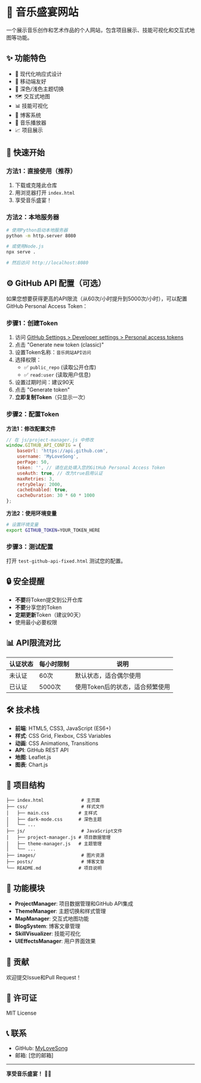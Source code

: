 # 🎵 音乐盛宴网站

一个展示音乐创作和艺术作品的个人网站，包含项目展示、技能可视化和交互式地图等功能。

## ✨ 功能特色

- 🎨 现代化响应式设计
- 📱 移动端友好
- 🌙 深色/浅色主题切换
- 🗺️ 交互式地图
- 📊 技能可视化
- 📝 博客系统
- 🎵 音乐播放器
- 📈 项目展示

## 🚀 快速开始

### 方法1：直接使用（推荐）

1. 下载或克隆此仓库
2. 用浏览器打开 `index.html`
3. 享受音乐盛宴！

### 方法2：本地服务器

```bash
# 使用Python启动本地服务器
python -m http.server 8080

# 或使用Node.js
npx serve .

# 然后访问 http://localhost:8080
```

## ⚙️ GitHub API 配置（可选）

如果您想要获得更高的API限流（从60次/小时提升到5000次/小时），可以配置GitHub Personal Access Token：

### 步骤1：创建Token

1. 访问 [GitHub Settings > Developer settings > Personal access tokens](https://github.com/settings/tokens)
2. 点击 "Generate new token (classic)"
3. 设置Token名称：`音乐网站API访问`
4. 选择权限：
   - ✅ `public_repo` (读取公开仓库)
   - ✅ `read:user` (读取用户信息)
5. 设置过期时间：建议90天
6. 点击 "Generate token"
7. **立即复制Token**（只显示一次）

### 步骤2：配置Token

**方法1：修改配置文件**
```javascript
// 在 js/project-manager.js 中修改
window.GITHUB_API_CONFIG = {
    baseUrl: 'https://api.github.com',
    username: 'MyLoveSong',
    perPage: 50,
    token: '', // 请在此处填入您的GitHub Personal Access Token
    useAuth: true, // 改为true启用认证
    maxRetries: 3,
    retryDelay: 2000,
    cacheEnabled: true,
    cacheDuration: 30 * 60 * 1000
};
```

**方法2：使用环境变量**
```bash
# 设置环境变量
export GITHUB_TOKEN=YOUR_TOKEN_HERE
```

### 步骤3：测试配置

打开 `test-github-api-fixed.html` 测试您的配置。

## 🔒 安全提醒

- **不要**将Token提交到公开仓库
- **不要**分享您的Token
- **定期更新**Token（建议90天）
- 使用最小必要权限

## 📊 API限流对比

| 认证状态 | 每小时限制 | 说明 |
|---------|-----------|------|
| 未认证 | 60次 | 默认状态，适合偶尔使用 |
| 已认证 | 5000次 | 使用Token后的状态，适合频繁使用 |

## 🛠️ 技术栈

- **前端**: HTML5, CSS3, JavaScript (ES6+)
- **样式**: CSS Grid, Flexbox, CSS Variables
- **动画**: CSS Animations, Transitions
- **API**: GitHub REST API
- **地图**: Leaflet.js
- **图表**: Chart.js

## 📁 项目结构

```
├── index.html              # 主页面
├── css/                    # 样式文件
│   ├── main.css           # 主样式
│   ├── dark-mode.css      # 深色主题
│   └── ...
├── js/                     # JavaScript文件
│   ├── project-manager.js # 项目数据管理
│   ├── theme-manager.js   # 主题管理
│   └── ...
├── images/                 # 图片资源
├── posts/                  # 博客文章
└── README.md              # 项目说明
```

## 🎯 功能模块

- **ProjectManager**: 项目数据管理和GitHub API集成
- **ThemeManager**: 主题切换和样式管理
- **MapManager**: 交互式地图功能
- **BlogSystem**: 博客文章管理
- **SkillVisualizer**: 技能可视化
- **UIEffectsManager**: 用户界面效果

## 🤝 贡献

欢迎提交Issue和Pull Request！

## 📄 许可证

MIT License

## 📞 联系

- GitHub: [MyLoveSong](https://github.com/MyLoveSong)
- 邮箱: [您的邮箱]

---

**享受音乐盛宴！** 🎵✨